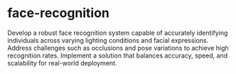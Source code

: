# face-recognition
Develop a robust face recognition system capable of accurately identifying individuals across varying lighting conditions and facial expressions. Address challenges such as occlusions and pose variations to achieve high recognition rates. Implement a solution that balances accuracy, speed, and scalability for real-world deployment.
